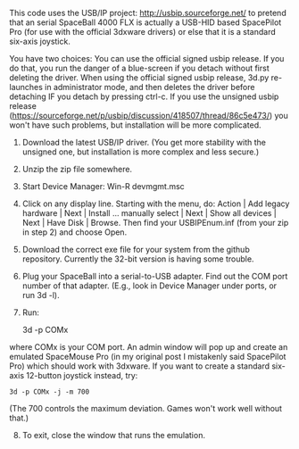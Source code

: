 This code uses the USB/IP project: http://usbip.sourceforge.net/ to pretend that an
serial SpaceBall 4000 FLX is actually a USB-HID based SpacePilot Pro (for use with the
official 3dxware drivers) or else that it is a standard six-axis joystick.

You have two choices: You can use the official signed usbip release. If you do that, you run
the danger of a blue-screen if you detach without first deleting the driver. When using the
official signed usbip release, 3d.py re-launches in administrator mode, and then deletes the
driver before detaching IF you detach by pressing ctrl-c. If you use the unsigned usbip release
(https://sourceforge.net/p/usbip/discussion/418507/thread/86c5e473/) you won't have such
problems, but installation will be more complicated.

1. Download the latest USB/IP driver. (You get more stability with the unsigned one, but installation is more complex and less secure.) 

2. Unzip the zip file somewhere.

3. Start Device Manager: Win-R devmgmt.msc

4. Click on any display line. Starting with the menu, do: Action | Add legacy hardware | Next | Install ... manually select | Next | Show all devices | Next | Have Disk | Browse. Then find your USBIPEnum.inf (from your zip in step 2) and choose Open.

5. Download the correct exe file for your system from the github repository. Currently the 32-bit version is having some trouble.

6. Plug your SpaceBall into a serial-to-USB adapter. Find out the COM port number of that adapter. (E.g., look in Device Manager under ports, or run 3d -l).

7. Run:

    3d -p COMx
    
where COMx is your COM port. An admin window will pop up and create an emulated SpaceMouse Pro (in my original post I mistakenly said SpacePilot Pro) which should work with 3dxware. If you want to create a standard six-axis 12-button joystick instead, try:

    3d -p COMx -j -m 700

(The 700 controls the maximum deviation. Games won't work well without that.)

8. To exit, close the window that runs the emulation.